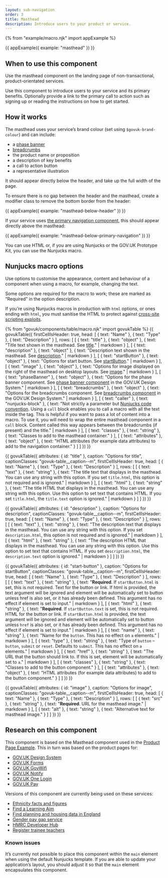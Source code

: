```yaml
---
layout: sub-navigation
order: 3
title: Masthead
description: Introduce users to your product or service.
---
```


{% from "example/macro.njk" import appExample %}

{{ appExample({
  example: "masthead"
}) }}

## When to use this component

Use the masthead component on the landing page of non-transactional, product-orientated services.

Use this component to introduce users to your service and its primary benefits. Optionally provide a link to the primary call to action such as signing up or reading the instructions on how to get started.

## How it works

The masthead uses your service’s brand colour (set using `$govuk-brand-colour`) and can include:

- a [phase banner](https://design-system.service.gov.uk/components/phase-banner/)
- [breadcrumbs](https://design-system.service.gov.uk/components/breadcrumbs/)
- the product name or proposition
- a description of key benefits
- a call to action button
- a representative illustration

It should appear directly below the header, and take up the full width of the page.

To ensure there is no gap between the header and the masthead, create a modifier class to remove the bottom border from the header:

{{ appExample({
  example: "masthead-below-header"
}) }}

If your service uses [the primary navigation component](primary-navigation), this should appear directly above the masthead:

{{ appExample({
  example: "masthead-below-primary-navigation"
}) }}

You can use HTML or, if you are using Nunjucks or the GOV.UK Prototype Kit, you can use the Nunjucks macro.

## Nunjucks macro options

Use options to customise the appearance, content and behaviour of a component when using a macro, for example, changing the text.

Some options are required for the macro to work; these are marked as “Required” in the option description.

If you’re using Nunjucks macros in production with `html` options, or ones ending with `html`, you must sanitise the HTML to protect against [cross-site scripting exploits](https://developer.mozilla.org/en-US/docs/Glossary/Cross-site_scripting).

{% from "govuk/components/table/macro.njk" import govukTable %}
{{ govukTable({
  firstCellIsHeader: true,
  head: [
    { text: "Name" },
    { text: "Type" },
    { text: "Description" }
  ],
  rows: [
    [
      { text: "title" },
      { text: "object" },
      { text: "Title text shown in the masthead. See [title](#title)." | markdown }
    ],
    [
      { text: "description" },
      { text: "object" },
      { text: "Description text shown in the masthead. See [description](#description)." | markdown }
    ],
    [
      { text: "startButton" },
      { text: "object" },
      { text: "Options for start button. See [startButton](#start-button)." | markdown }
    ],
    [
      { text: "image" },
      { text: "object" },
      { text: "Options for image displayed on the right of the masthead on desktop layouts. See [image](#image)." | markdown }
    ],
    [
      { text: "phaseBanner" },
      { text: "object" },
      { text: "Options for the phase banner component. See [phase banner component](https://design-system.service.gov.uk/components/phase-banner/) in the GOV.UK Design System." | markdown }
    ],
    [
      { text: "breadcrumbs" },
      { text: "object" },
      { text: "Options for the breadcrumbs component. See [breadcrumbs component](https://design-system.service.gov.uk/components/breadcrumbs/) in the GOV.UK Design System." | markdown }
    ],
    [
      { text: "caller" },
      { text: "nunjucks-block" },
      { text: "Not strictly a parameter but [Nunjucks code convention](https://mozilla.github.io/nunjucks/templating.html#call). Using a `call` block enables you to call a macro with all the text inside the tag. This is helpful if you want to pass a lot of content into a macro. To use it, you will need to wrap the entire masthead component in a `call` block. Content called this way appears between the breadcrumbs (if present) and the title." | markdown }
    ],
    [
      { text: "classes" },
      { text: "string" },
      { text: "Classes to add to the masthead container." }
    ],
    [
      { text: "attributes" },
      { text: "object" },
      { text: "HTML attributes (for example data attributes) to add to the navigation container." }
    ]
  ]
}) }}

{{ govukTable({
  attributes: { id: "title" },
  caption: "Options for title",
  captionClasses: "govuk-table__caption--m",
  firstCellIsHeader: true,
  head: [
    { text: "Name" },
    { text: "Type" },
    { text: "Description" }
  ],
  rows: [
    [
      { text: "text" },
      { text: "string" },
      { text: "The title text that displays in the masthead. You can use any string with this option. If you set `title.html`, this option is not required and is ignored." | markdown }
    ],
    [
      { text: "html" },
      { text: "string" },
      { text: "The title HTML that displays in the masthead. You can use any string with this option. Use this option to set text that contains HTML. If you set `title.html`, the `title.text` option is ignored." | markdown }
    ]
  ]
}) }}

{{ govukTable({
  attributes: { id: "description" },
  caption: "Options for description",
  captionClasses: "govuk-table__caption--m",
  firstCellIsHeader: true,
  head: [
    { text: "Name" },
    { text: "Type" },
    { text: "Description" }
  ],
  rows: [
    [
      { text: "text" },
      { text: "string" },
      { text: "The description text that displays in the masthead. You can use any string with this option. If you set `description.html`, this option is not required and is ignored." | markdown }
    ],
    [
      { text: "html" },
      { text: "string" },
      { text: "The description HTML that displays in the masthead. You can use any string with this option. Use this option to set text that contains HTML. If you set `description.html`, the `description.text` option is ignored." | markdown }
    ]
  ]
}) }}

{{ govukTable({
  attributes: { id: "start-button" },
  caption: "Options for startButton",
  captionClasses: "govuk-table__caption--m",
  firstCellIsHeader: true,
  head: [
    { text: "Name" },
    { text: "Type" },
    { text: "Description" }
  ],
  rows: [
    [
      { text: "text" },
      { text: "string" },
      { text: "**Required**. If `startButton.html` is set, this is not required. Text for the button or link. If html is provided, the text argument will be ignored and element will be automatically set to button unless href is also set, or it has already been defined. This argument has no effect if element is set to input." | markdown }
    ],
    [
      { text: "html" },
      { text: "string" },
      { text: "**Required**. If `startButton.text` is set, this is not required. HTML for the button or link. If `startButton.html` is provided, the text argument will be ignored and element will be automatically set to button unless `href` is also set, or it has already been defined. This argument has no effect if element is set to input." | markdown }
    ],
    [
      { text: "name" },
      { text: "string" },
      { text: "Name for the `button`. This has no effect on `a` elements." | markdown }
    ],
    [
      { text: "type" },
      { text: "string" },
      { text: "Type of `button` – `button`, `submit` or `reset`. Defaults to `submit`. This has no effect on `a` elements." | markdown }
    ],
    [
      { text: "href" },
      { text: "string" },
      { text: "The URL that the button should link to. If this is set, element will be automatically set to `a`." | markdown }
    ],
    [
      { text: "classes" },
      { text: "string" },
      { text: "Classes to add to the button component." }
    ],
    [
      { text: "attributes" },
      { text: "object" },
      { text: "HTML attributes (for example data attributes) to add to the button component." }
    ]
  ]
}) }}

{{ govukTable({
  attributes: { id: "image" },
  caption: "Options for image",
  captionClasses: "govuk-table__caption--m",
  firstCellIsHeader: true,
  head: [
    { text: "Name" },
    { text: "Type" },
    { text: "Description" }
  ],
  rows: [
    [
      { text: "src" },
      { text: "string" },
      { text: "**Required**. URL for the masthead image." | markdown }
    ],
    [
      { text: "alt" },
      { text: "string" },
      { text: "Alternative text for masthead image." }
    ]
  ]
}) }}

## Research on this component

This component is based on the Masthead component used in the [Product Page Example](https://github.com/alphagov/product-page-example). This in turn was based on the product pages for:

- [GOV.UK Design System](https://design-system.service.gov.uk)
- [GOV.UK Forms](https://www.forms.service.gov.uk)
- [GOV.UK GovWifi](https://www.wifi.service.gov.uk)
- [GOV.UK Notify](https://www.notifications.service.gov.uk)
- [GOV.UK One Login](https://www.sign-in.service.gov.uk)
- [GOV.UK Pay](https://www.payments.service.gov.uk)

Versions of this component are currently being used on these services:

- [Ethnicity facts and figures](https://www.ethnicity-facts-figures.service.gov.uk)
- [Find a Learning Aim](https://submit-learner-data.service.gov.uk/find-a-learning-aim/)
- [Find planning and housing data in England](https://www.planning.data.gov.uk/)
- [Gender pay gap service](https://gender-pay-gap.service.gov.uk)
- [HMRC Developer Hub](https://developer.service.hmrc.gov.uk/api-documentation)
- [Register trainee teachers](https://www.register-trainee-teachers.service.gov.uk)

### Known issues

It’s currently not possible to place this component within the `main` element when using the default Nunjucks template. If you are able to update your application’s layout, you should adjust it so that the `main` element encapsulates this component.
